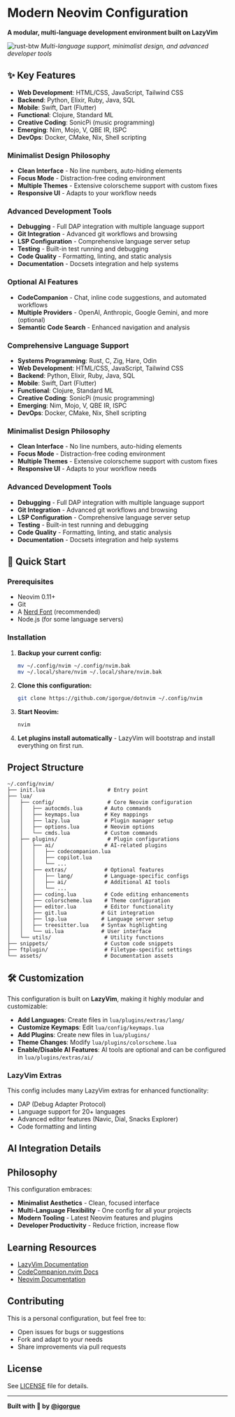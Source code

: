 # Modern Neovim Configuration

**A modular, multi-language development environment built on LazyVim**

![rust-btw](https://user-images.githubusercontent.com/7014/219984419-84b6829f-2926-4576-96b6-cbe20708b007.png)
_Multi-language support, minimalist design, and advanced developer tools_

## ✨ Key Features

- **Web Development**: HTML/CSS, JavaScript, Tailwind CSS
- **Backend**: Python, Elixir, Ruby, Java, SQL
- **Mobile**: Swift, Dart (Flutter)
- **Functional**: Clojure, Standard ML
- **Creative Coding**: SonicPi (music programming)
- **Emerging**: Nim, Mojo, V, QBE IR, ISPC
- **DevOps**: Docker, CMake, Nix, Shell scripting

### **Minimalist Design Philosophy**

- **Clean Interface** - No line numbers, auto-hiding elements
- **Focus Mode** - Distraction-free coding environment
- **Multiple Themes** - Extensive colorscheme support with custom fixes
- **Responsive UI** - Adapts to your workflow needs

### **Advanced Development Tools**

- **Debugging** - Full DAP integration with multiple language support
- **Git Integration** - Advanced git workflows and browsing
- **LSP Configuration** - Comprehensive language server setup
- **Testing** - Built-in test running and debugging
- **Code Quality** - Formatting, linting, and static analysis
- **Documentation** - Docsets integration and help systems

### **Optional AI Features**

- **CodeCompanion** - Chat, inline code suggestions, and automated workflows
- **Multiple Providers** - OpenAI, Anthropic, Google Gemini, and more (optional)
- **Semantic Code Search** - Enhanced navigation and analysis

### **Comprehensive Language Support**

- **Systems Programming**: Rust, C, Zig, Hare, Odin
- **Web Development**: HTML/CSS, JavaScript, Tailwind CSS
- **Backend**: Python, Elixir, Ruby, Java, SQL
- **Mobile**: Swift, Dart (Flutter)
- **Functional**: Clojure, Standard ML
- **Creative Coding**: SonicPi (music programming)
- **Emerging**: Nim, Mojo, V, QBE IR, ISPC
- **DevOps**: Docker, CMake, Nix, Shell scripting

### **Minimalist Design Philosophy**

- **Clean Interface** - No line numbers, auto-hiding elements
- **Focus Mode** - Distraction-free coding environment
- **Multiple Themes** - Extensive colorscheme support with custom fixes
- **Responsive UI** - Adapts to your workflow needs

### **Advanced Development Tools**

- **Debugging** - Full DAP integration with multiple language support
- **Git Integration** - Advanced git workflows and browsing
- **LSP Configuration** - Comprehensive language server setup
- **Testing** - Built-in test running and debugging
- **Code Quality** - Formatting, linting, and static analysis
- **Documentation** - Docsets integration and help systems

## 🚀 Quick Start

### Prerequisites

- Neovim 0.11+
- Git
- A [Nerd Font](https://www.nerdfonts.com/) (recommended)
- Node.js (for some language servers)

### Installation

1. **Backup your current config:**

   ```bash
   mv ~/.config/nvim ~/.config/nvim.bak
   mv ~/.local/share/nvim ~/.local/share/nvim.bak
   ```

2. **Clone this configuration:**

   ```bash
   git clone https://github.com/igorgue/dotnvim ~/.config/nvim
   ```

3. **Start Neovim:**

   ```bash
   nvim
   ```

4. **Let plugins install automatically** - LazyVim will bootstrap and install everything on first run.

## Project Structure

```
~/.config/nvim/
├── init.lua                    # Entry point
├── lua/
│   ├── config/                 # Core Neovim configuration
│   │   ├── autocmds.lua       # Auto commands
│   │   ├── keymaps.lua        # Key mappings
│   │   ├── lazy.lua           # Plugin manager setup
│   │   ├── options.lua        # Neovim options
│   │   └── cmds.lua           # Custom commands
│   ├── plugins/                # Plugin configurations
│   │   ├── ai/                # AI-related plugins
│   │   │   ├── codecompanion.lua
│   │   │   ├── copilot.lua
│   │   │   └── ...
│   │   ├── extras/            # Optional features
│   │   │   ├── lang/          # Language-specific configs
│   │   │   ├── ai/            # Additional AI tools
│   │   │   └── ...
│   │   ├── coding.lua         # Code editing enhancements
│   │   ├── colorscheme.lua    # Theme configuration
│   │   ├── editor.lua         # Editor functionality
│   │   ├── git.lua           # Git integration
│   │   ├── lsp.lua           # Language server setup
│   │   ├── treesitter.lua    # Syntax highlighting
│   │   └── ui.lua            # User interface
│   └── utils/                 # Utility functions
├── snippets/                  # Custom code snippets
├── ftplugin/                  # Filetype-specific settings
└── assets/                    # Documentation assets
```

## 🛠️ Customization

This configuration is built on **LazyVim**, making it highly modular and customizable:

- **Add Languages**: Create files in `lua/plugins/extras/lang/`
- **Customize Keymaps**: Edit `lua/config/keymaps.lua`
- **Add Plugins**: Create new files in `lua/plugins/`
- **Theme Changes**: Modify `lua/plugins/colorscheme.lua`
- **Enable/Disable AI Features**: AI tools are optional and can be configured in `lua/plugins/extras/ai/`

### LazyVim Extras

This config includes many LazyVim extras for enhanced functionality:

- DAP (Debug Adapter Protocol)
- Language support for 20+ languages
- Advanced editor features (Navic, Dial, Snacks Explorer)
- Code formatting and linting

## AI Integration Details

## Philosophy

This configuration embraces:

- **Minimalist Aesthetics** - Clean, focused interface
- **Multi-Language Flexibility** - One config for all your projects
- **Modern Tooling** - Latest Neovim features and plugins
- **Developer Productivity** - Reduce friction, increase flow

## Learning Resources

- [LazyVim Documentation](https://lazyvim.github.io/)
- [CodeCompanion.nvim Docs](https://github.com/olimorris/codecompanion.nvim)
- [Neovim Documentation](https://neovim.io/doc/)

## Contributing

This is a personal configuration, but feel free to:

- Open issues for bugs or suggestions
- Fork and adapt to your needs
- Share improvements via pull requests

## License

See [LICENSE](LICENSE) file for details.

---

**Built with 👿 by [@igorgue](https://github.com/igorgue)**
